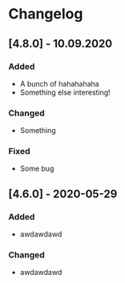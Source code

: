 # Changelog

<!--- Begin Release 4.8.0 -->
## [4.8.0] - 10.09.2020

### Added
- A bunch of hahahahaha
- Something else interesting!

### Changed
- Something

### Fixed
- Some bug
<!--- End Release 4.8.0 -->


## [4.6.0] - 2020-05-29

### Added
- awdawdawd
### Changed
- awdawdawd

